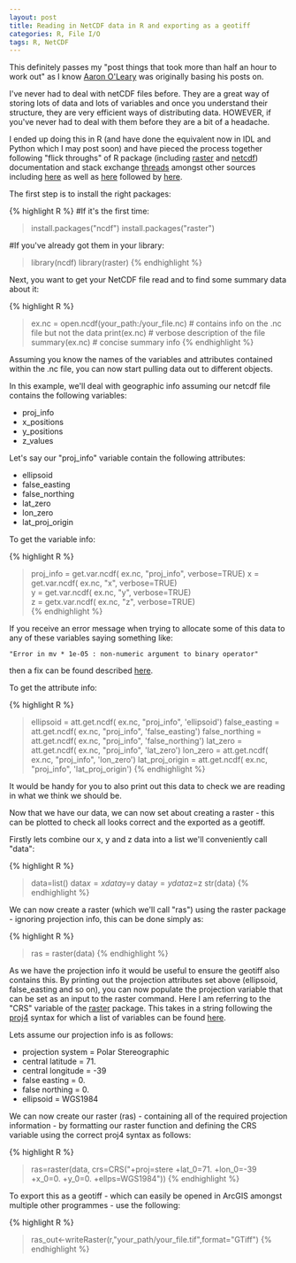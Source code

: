 ```yaml
---
layout: post
title: Reading in NetCDF data in R and exporting as a geotiff
categories: R, File I/O
tags: R, NetCDF
---
```


This definitely passes my "post things that took more than half an hour to work out" as I know [Aaron O'Leary](http://homepages.see.leeds.ac.uk/~eeaol/) was originally basing his posts on.

I've never had to deal with netCDF files before. They are a great way of storing lots of data and lots of variables and once you understand their structure, they are very efficient ways of distributing data. HOWEVER, if you've never had to deal with them before they are a bit of a headache.

I ended up doing this in R (and have done the equivalent now in IDL and Python which I may post soon) and have pieced the process together following "flick throughs" of R package (including [raster](http://cran.r-project.org/web/packages/raster/vignettes/Raster.pdf) and [netcdf](http://cran.r-project.org/web/packages/ncdf/ncdf.pdf)) documentation and stack exchange [threads](http://stackoverflow.com/questions/14513480/convert-matrix-to-raster-in-r) amongst other sources including [here](https://www.image.ucar.edu/GSP/Software/Netcdf/) as well as [here](http://thr3ads.net/r-help/2010/10/1040427-non-numeric-argument-to-binary-operator-error-while-reading-ncdf-file) followed by [here](http://climateaudit.org/2009/10/10/unthreaded-23/).

The first step is to install the right packages:

{% highlight R %}
#If it's the first time:
> install.packages("ncdf")
> install.packages("raster")

#If you've already got them in your library:
> library(ncdf)
> library(raster)
{% endhighlight %}

Next, you want to get your NetCDF file read and to find some summary data about it:

{% highlight R %}
> ex.nc = open.ncdf(your_path:/your_file.nc) # contains info on the .nc file but not the data
> print(ex.nc) # verbose description of the file
> summary(ex.nc) # concise summary info
{% endhighlight %} 

Assuming you know the names of the variables and attributes contained within the .nc file, you can now start pulling data out to different objects. 

In this example, we'll deal with geographic info assuming our netcdf file contains the following variables:

- proj_info 
- x_positions
- y_positions
- z_values

Let's say our "proj_info" variable contain the following attributes:

- ellipsoid
- false_easting
- false_northing
- lat_zero
- lon_zero
- lat_proj_origin

To get the variable info:

{% highlight R %}
> proj_info = get.var.ncdf( ex.nc, "proj_info", verbose=TRUE) 
> x = get.var.ncdf( ex.nc, "x", verbose=TRUE)          
> y = get.var.ncdf( ex.nc, "y", verbose=TRUE)          
> z = getx.var.ncdf( ex.nc, "z", verbose=TRUE)   
{% endhighlight %} 

If you receive an error message when trying to allocate some of this data to any of these variables saying something like:

```
"Error in mv * 1e-05 : non-numeric argument to binary operator"
```

then a fix can be found described [here](http://chris35wills.github.io/netcdf-function-fix-R/).

To get the attribute info:

{% highlight R %}
> ellipsoid = att.get.ncdf( ex.nc, "proj_info", 'ellipsoid')
> false_easting = att.get.ncdf( ex.nc, "proj_info", 'false_easting')
> false_northing = att.get.ncdf( ex.nc, "proj_info", 'false_northing') 
> lat_zero = att.get.ncdf( ex.nc, "proj_info", 'lat_zero') 
> lon_zero = att.get.ncdf( ex.nc, "proj_info", 'lon_zero')
> lat_proj_origin = att.get.ncdf( ex.nc, "proj_info", 'lat_proj_origin')
{% endhighlight %}

It would be handy for you to also print out this data to check we are reading in what we think we should be.

Now that we have our data, we can now set about creating a raster - this can be plotted to check all looks correct and the exported as a geotiff.

Firstly lets combine our x, y and z data into a list we'll conveniently call "data":

{% highlight R %}
> data=list()
> data$x=x
> data$y=y
> data$y=y
> data$z=z
> str(data)
{% endhighlight %}

We can now create a raster (which we'll call "ras") using the raster package - ignoring projection info, this can be done simply as:

{% highlight R %}
> ras = raster(data) 
{% endhighlight %}

As we have the projection info it would be useful to ensure the geotiff also contains this. By printing out the projection attributes set above (ellipsoid, false_easting and so on), you can now populate the projection variable that can be set as an input to the raster command. Here I am referring to the "CRS" variable of the [raster]() package. This takes in a string following the [proj4](http://cran.r-project.org/web/packages/proj4/proj4.pdf) syntax for which a list of variables can be found [here](https://trac.osgeo.org/proj/wiki/GenParms).

Lets assume our projection info is as follows:

- projection system = Polar Stereographic
- central latitude = 71.
- central longitude = -39 
- false easting = 0. 
- false northing = 0. 
- ellipsoid = WGS1984

We can now create our raster (ras) - containing all of the required projection information - by formatting our raster function and defining the CRS variable using the correct proj4 syntax as follows:

{% highlight R %}
> ras=raster(data, crs=CRS("+proj=stere +lat_0=71. +lon_0=-39 +x_0=0. +y_0=0. +ellps=WGS1984"))
{% endhighlight %}

To export this as a geotiff - which can easily be opened in ArcGIS amongst multiple other programmes - use the following:

{% highlight R %}
> ras_out<-writeRaster(r,"your_path/your_file.tif",format="GTiff")
{% endhighlight %}

